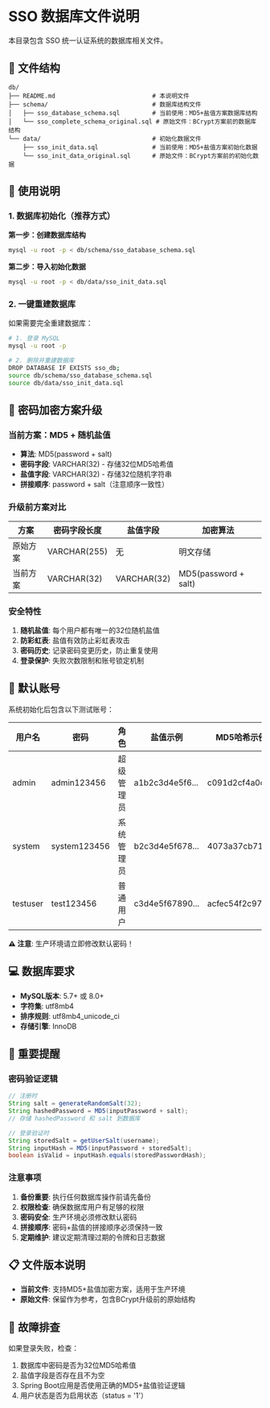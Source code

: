 # SSO 数据库文件说明

本目录包含 SSO 统一认证系统的数据库相关文件。

## 📁 文件结构

```
db/
├── README.md                           # 本说明文件
├── schema/                             # 数据库结构文件
│   ├── sso_database_schema.sql         # 当前使用：MD5+盐值方案数据库结构
│   └── sso_complete_schema_original.sql # 原始文件：BCrypt方案前的数据库结构
└── data/                               # 初始化数据文件
    ├── sso_init_data.sql               # 当前使用：MD5+盐值方案初始化数据
    └── sso_init_data_original.sql      # 原始文件：BCrypt方案前的初始化数据
```

## 🚀 使用说明

### 1. 数据库初始化（推荐方式）

**第一步：创建数据库结构**
```bash
mysql -u root -p < db/schema/sso_database_schema.sql
```

**第二步：导入初始化数据**
```bash
mysql -u root -p < db/data/sso_init_data.sql
```

### 2. 一键重建数据库

如果需要完全重建数据库：
```bash
# 1. 登录 MySQL
mysql -u root -p

# 2. 删除并重建数据库
DROP DATABASE IF EXISTS sso_db;
source db/schema/sso_database_schema.sql
source db/data/sso_init_data.sql
```

## 🔐 密码加密方案升级

### 当前方案：MD5 + 随机盐值

- **算法**: MD5(password + salt)
- **密码字段**: VARCHAR(32) - 存储32位MD5哈希值
- **盐值字段**: VARCHAR(32) - 存储32位随机字符串
- **拼接顺序**: password + salt（注意顺序一致性）

### 升级前方案对比

| 方案 | 密码字段长度 | 盐值字段 | 加密算法 |
|------|-------------|----------|----------|
| 原始方案 | VARCHAR(255) | 无 | 明文存储 |
| 当前方案 | VARCHAR(32) | VARCHAR(32) | MD5(password + salt) |

### 安全特性

1. **随机盐值**: 每个用户都有唯一的32位随机盐值
2. **防彩虹表**: 盐值有效防止彩虹表攻击
3. **密码历史**: 记录密码变更历史，防止重复使用
4. **登录保护**: 失败次数限制和账号锁定机制

## 🔑 默认账号

系统初始化后包含以下测试账号：

| 用户名 | 密码 | 角色 | 盐值示例 | MD5哈希示例 |
|--------|------|------|----------|-------------|
| admin | admin123456 | 超级管理员 | a1b2c3d4e5f6... | c091d2cf4a0c... |
| system | system123456 | 系统管理员 | b2c3d4e5f678... | 4073a37cb717... |
| testuser | test123456 | 普通用户 | c3d4e5f67890... | acfec54f2c97... |

**⚠️ 注意**: 生产环境请立即修改默认密码！

## 💻 数据库要求

- **MySQL版本**: 5.7+ 或 8.0+
- **字符集**: utf8mb4
- **排序规则**: utf8mb4_unicode_ci
- **存储引擎**: InnoDB

## 🔧 重要提醒

### 密码验证逻辑
```java
// 注册时
String salt = generateRandomSalt(32);
String hashedPassword = MD5(inputPassword + salt);
// 存储 hashedPassword 和 salt 到数据库

// 登录验证时
String storedSalt = getUserSalt(username);
String inputHash = MD5(inputPassword + storedSalt);
boolean isValid = inputHash.equals(storedPasswordHash);
```

### 注意事项

1. **备份重要**: 执行任何数据库操作前请先备份
2. **权限检查**: 确保数据库用户有足够的权限
3. **密码安全**: 生产环境必须修改默认密码
4. **拼接顺序**: 密码+盐值的拼接顺序必须保持一致
5. **定期维护**: 建议定期清理过期的令牌和日志数据

## 📋 文件版本说明

- **当前文件**: 支持MD5+盐值加密方案，适用于生产环境
- **原始文件**: 保留作为参考，包含BCrypt升级前的原始结构

## 🔧 故障排查

如果登录失败，检查：
1. 数据库中密码是否为32位MD5哈希值
2. 盐值字段是否存在且不为空
3. Spring Boot应用是否使用正确的MD5+盐值验证逻辑
4. 用户状态是否为启用状态（status = '1'）
